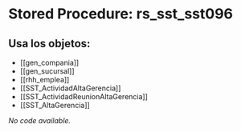 # Stored Procedure: rs_sst_sst096

## Usa los objetos:
- [[gen_compania]]
- [[gen_sucursal]]
- [[rhh_emplea]]
- [[SST_ActividadAltaGerencia]]
- [[SST_ActividadReunionAltaGerencia]]
- [[SST_AltaGerencia]]

*No code available.*
